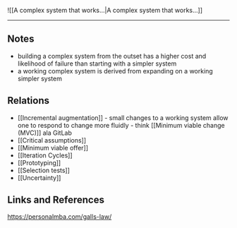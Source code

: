 ![[A complex system that works...|A complex system that works...]]

---

## Notes

- building a complex system from the outset has a higher cost and likelihood of failure than starting with a simpler system
- a working complex system is derived from expanding on a working simpler system

## Relations

- [[Incremental augmentation]] - small changes to a working system allow one to respond to change more fluidly - think [[Minimum viable change (MVC)]] ala GitLab
- [[Critical assumptions]]
- [[Minimum viable offer]]
- [[Iteration Cycles]]
- [[Prototyping]]
- [[Selection tests]]
- [[Uncertainty]]

## Links and References

https://personalmba.com/galls-law/
